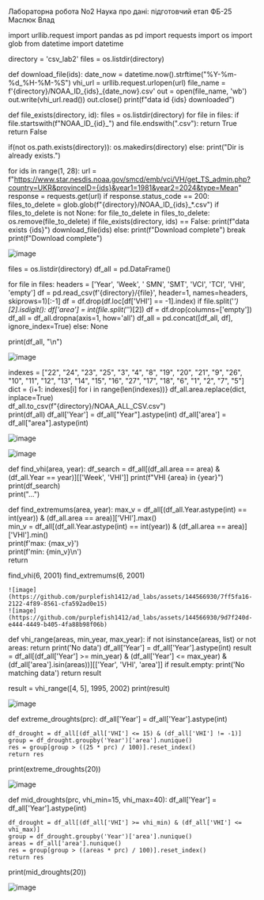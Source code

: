 Лабораторна робота No2
Наука про дані: підготовчий етап
ФБ-25 Маслюк Влад

import urllib.request
import pandas as pd
import requests
import os
import glob
from datetime import datetime

directory = 'csv_lab2'
files = os.listdir(directory)

def download_file(ids):
    date_now = datetime.now().strftime("%Y-%m-%d_%H-%M-%S")
    vhi_url = urllib.request.urlopen(url)
    file_name = f'{directory}/NOAA_ID_{ids}_{date_now}.csv'
    out = open(file_name, 'wb')
    out.write(vhi_url.read())
    out.close()
    print(f"data id {ids} downloaded")

def file_exists(directory, id):
    files = os.listdir(directory)
    for file in files:
        if file.startswith(f"NOAA_ID_{id}_") and file.endswith(".csv"):
            return True
    return False
    
if(not os.path.exists(directory)):
        os.makedirs(directory)
else:
        print("Dir is already exists.")  
    
for ids in range(1, 28):
    url = f"https://www.star.nesdis.noaa.gov/smcd/emb/vci/VH/get_TS_admin.php?country=UKR&provinceID={ids}&year1=1981&year2=2024&type=Mean"
    response = requests.get(url)
    if response.status_code == 200:
        files_to_delete = glob.glob(f"{directory}/NOAA_ID_{ids}_*.csv")
        if files_to_delete is not None:
            for file_to_delete in files_to_delete:
                    os.remove(file_to_delete)
        if file_exists(directory, ids) == False:
            print(f"data exists {ids}")
            download_file(ids)
    else:
        print(f"Download complete")
        break
print(f"Download complete")

![image](https://github.com/purplefish1412/ad_labs/assets/144566930/346c5334-042d-4fab-8750-4c3cc7fb44c8)



files = os.listdir(directory)
df_all = pd.DataFrame()

for file in files:
    headers = ['Year', 'Week', ' SMN', 'SMT', 'VCI', 'TCI', 'VHI', 'empty']
    df = pd.read_csv(f'{directory}/{file}', header=1, names=headers, skiprows=1)[:-1]
    df = df.drop(df.loc[df['VHI'] == -1].index)
    if file.split('_')[2].isdigit():
        df['area'] = int(file.split('_')[2])
        df = df.drop(columns=['empty'])
        df_all = df_all.dropna(axis=1, how='all')
        df_all = pd.concat([df_all, df], ignore_index=True)
    else:
        None

print(df_all, "\n")

![image](https://github.com/purplefish1412/ad_labs/assets/144566930/3f3f5bf0-eeb7-4084-ab9b-bb595d6ba866)

indexes = ["22", "24", "23", "25", "3", "4", "8", "19", "20", "21", "9", "26", "10", "11",
                            "12", "13", "14", "15", "16", "27", "17", "18", "6", "1", "2", "7", "5"] 
dict = {i+1: indexes[i] for i in range(len(indexes))} 
df_all.area.replace(dict, inplace=True)  
df_all.to_csv(f"{directory}/NOAA_ALL_CSV.csv")  
print(df_all)
df_all['Year'] = df_all["Year"].astype(int)
df_all['area'] = df_all["area"].astype(int)

![image](https://github.com/purplefish1412/ad_labs/assets/144566930/ac836881-a823-43de-96f9-18878f44253f)

![image](https://github.com/purplefish1412/ad_labs/assets/144566930/267769fd-dd06-4196-a9b8-b465baac81eb)


def find_vhi(area, year):
    df_search = df_all[(df_all.area == area) & (df_all.Year == year)][['Week', 'VHI']]
    print(f"VHI  {area} in {year}")  
    print(df_search)  
    print("...")
    
def find_extremums(area, year):
    max_v = df_all[(df_all.Year.astype(int) == int(year)) & (df_all.area == area)]['VHI'].max()  
    min_v = df_all[(df_all.Year.astype(int) == int(year)) & (df_all.area == area)]['VHI'].min()  
    print(f'max: {max_v}')  
    print(f'min: {min_v}\n')  
    return

find_vhi(6, 2001)
find_extremums(6, 2001)

    ![image](https://github.com/purplefish1412/ad_labs/assets/144566930/7ff5fa16-2122-4f89-8561-cfa592ad0e15)
    ![image](https://github.com/purplefish1412/ad_labs/assets/144566930/9d7f240d-e444-4449-b405-4fa88b98f06b)

def vhi_range(areas, min_year, max_year):
    if not isinstance(areas, list) or not areas:
        return print('No data')
    df_all['Year'] = df_all['Year'].astype(int)
    result = df_all[(df_all['Year'] >= min_year) & (df_all['Year'] <= max_year) & (df_all['area'].isin(areas))][['Year', 'VHI', 'area']]
    if result.empty:
        print('No matching data')
    return result

result = vhi_range([4, 5], 1995, 2002)
print(result)

![image](https://github.com/purplefish1412/ad_labs/assets/144566930/c8b2ee91-d88a-4af9-8175-c2f0ecd177ec)


def extreme_droughts(prc):
    df_all['Year'] = df_all['Year'].astype(int)
    
    df_drought = df_all[(df_all['VHI'] <= 15) & (df_all['VHI'] != -1)]
    group = df_drought.groupby('Year')['area'].nunique()
    res = group[group > ((25 * prc) / 100)].reset_index()
    return res

print(extreme_droughts(20))

![image](https://github.com/purplefish1412/ad_labs/assets/144566930/f1854fd5-83eb-4910-995e-765bc4bad8a1)


def mid_droughts(prc, vhi_min=15, vhi_max=40):
    df_all['Year'] = df_all['Year'].astype(int)
    
    df_drought = df_all[(df_all['VHI'] >= vhi_min) & (df_all['VHI'] <= vhi_max)]
    group = df_drought.groupby('Year')['area'].nunique()
    areas = df_all['area'].nunique()
    res = group[group > ((areas * prc) / 100)].reset_index()
    return res

print(mid_droughts(20))

![image](https://github.com/purplefish1412/ad_labs/assets/144566930/ad98d612-e219-4d67-851a-c6257a37f877)

